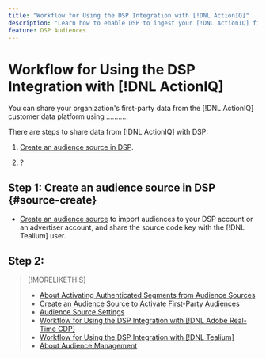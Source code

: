```yaml
---
title: "Workflow for Using the DSP Integration with [!DNL ActionIQ]"
description: "Learn how to enable DSP to ingest your [!DNL ActionIQ] first-party segments."
feature: DSP Audiences
---
```

# Workflow for Using the DSP Integration with [!DNL ActionIQ]

You can share your organization's first-party data from the [!DNL ActionIQ] customer data platform using ........... <!-- fill in -->

There are <!-- NN --> steps to share data from [!DNL ActionIQ] with DSP:

1. [Create an audience source in DSP](#source-create). 

1. ?

## Step 1: Create an audience source in DSP {#source-create}

* [Create an audience source](source-create.md) to import audiences to your DSP account or an advertiser account, and share the source code key with the [!DNL Tealium] user.

## Step 2: 

>[!MORELIKETHIS]
>
>* [About Activating Authenticated Segments from Audience Sources](/help/dsp/audiences/sources/source-about.md)
>* [Create an Audience Source to Activate First-Party Audiences](source-create.md)
>* [Audience Source Settings](source-settings.md)
>* [Workflow for Using the DSP Integration with [!DNL Adobe Real-Time CDP]](/help/dsp/audiences/sources/source-adobe-rtcdp.md)
>* [Workflow for Using the DSP Integration with [!DNL Tealium]](/help/dsp/audiences/sources/source-tealium.md)
>* [About Audience Management](/help/dsp/audiences/audience-about.md)

<!-- relevant?
>* [Activate Authenticated Segments from Universal ID Partners](source-durable-id.md)
-->

